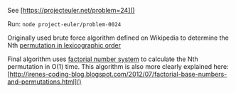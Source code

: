 See [https://projecteuler.net/problem=24]()

Run: `node project-euler/problem-0024`

Originally used brute force algorithm defined on Wikipedia to determine the Nth [permutation in lexicographic order](https://en.wikipedia.org/wiki/Permutation#Generation_in_lexicographic_order)

Final algorithm uses [factorial number system](https://en.wikipedia.org/wiki/Factorial_number_system) to calculate the Nth permutation in O(1) time.  This algorithm is also more clearly explained here: [http://irenes-coding-blog.blogspot.com/2012/07/factorial-base-numbers-and-permutations.html]() 